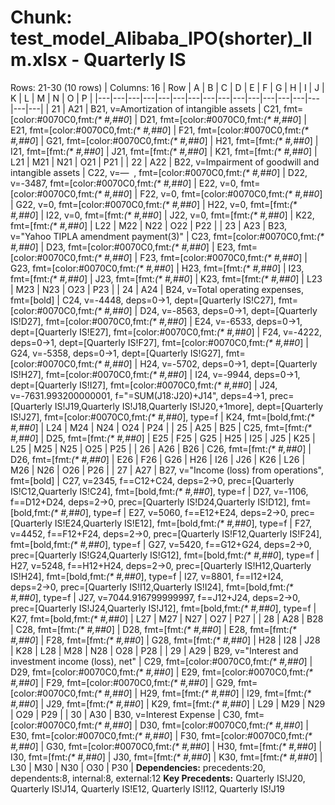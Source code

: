 # Chunk: test_model_Alibaba_IPO(shorter)_llm.xlsx - Quarterly IS
Rows: 21-30 (10 rows) | Columns: 16
| Row | A | B | C | D | E | F | G | H | I | J | K | L | M | N | O | P |
|---|---|---|---|---|---|---|---|---|---|---|---|---|---|---|---|---|
| 21 | A21 | B21, v=Amortization of intangible assets | C21, fmt=[color:#0070C0,fmt:_(* #,##0_] | D21, fmt=[color:#0070C0,fmt:_(* #,##0_] | E21, fmt=[color:#0070C0,fmt:_(* #,##0_] | F21, fmt=[color:#0070C0,fmt:_(* #,##0_] | G21, fmt=[color:#0070C0,fmt:_(* #,##0_] | H21, fmt=[fmt:_(* #,##0_] | I21, fmt=[fmt:_(* #,##0_] | J21, fmt=[fmt:_(* #,##0_] | K21, fmt=[fmt:_(* #,##0_] | L21 | M21 | N21 | O21 | P21 |
| 22 | A22 | B22, v=Impairment of goodwill and intangible assets | C22, v=—  , fmt=[color:#0070C0,fmt:_(* #,##0_] | D22, v=-3487, fmt=[color:#0070C0,fmt:_(* #,##0_] | E22, v=0, fmt=[color:#0070C0,fmt:_(* #,##0_] | F22, v=0, fmt=[color:#0070C0,fmt:_(* #,##0_] | G22, v=0, fmt=[color:#0070C0,fmt:_(* #,##0_] | H22, v=0, fmt=[fmt:_(* #,##0_] | I22, v=0, fmt=[fmt:_(* #,##0_] | J22, v=0, fmt=[fmt:_(* #,##0_] | K22, fmt=[fmt:_(* #,##0_] | L22 | M22 | N22 | O22 | P22 |
| 23 | A23 | B23, v="Yahoo TIPLA amendment payment(3)" | C23, fmt=[color:#0070C0,fmt:_(* #,##0_] | D23, fmt=[color:#0070C0,fmt:_(* #,##0_] | E23, fmt=[color:#0070C0,fmt:_(* #,##0_] | F23, fmt=[color:#0070C0,fmt:_(* #,##0_] | G23, fmt=[color:#0070C0,fmt:_(* #,##0_] | H23, fmt=[fmt:_(* #,##0_] | I23, fmt=[fmt:_(* #,##0_] | J23, fmt=[fmt:_(* #,##0_] | K23, fmt=[fmt:_(* #,##0_] | L23 | M23 | N23 | O23 | P23 |
| 24 | A24 | B24, v=Total operating expenses, fmt=[bold] | C24, v=-4448, deps=0→1, dept=[Quarterly IS!C27], fmt=[color:#0070C0,fmt:_(* #,##0_] | D24, v=-8563, deps=0→1, dept=[Quarterly IS!D27], fmt=[color:#0070C0,fmt:_(* #,##0_] | E24, v=-6533, deps=0→1, dept=[Quarterly IS!E27], fmt=[color:#0070C0,fmt:_(* #,##0_] | F24, v=-4222, deps=0→1, dept=[Quarterly IS!F27], fmt=[color:#0070C0,fmt:_(* #,##0_] | G24, v=-5358, deps=0→1, dept=[Quarterly IS!G27], fmt=[color:#0070C0,fmt:_(* #,##0_] | H24, v=-5702, deps=0→1, dept=[Quarterly IS!H27], fmt=[color:#0070C0,fmt:_(* #,##0_] | I24, v=-9944, deps=0→1, dept=[Quarterly IS!I27], fmt=[color:#0070C0,fmt:_(* #,##0_] | J24, v=-7631.993200000001, f="=SUM(J18:J20)+J14", deps=4→1, prec=[Quarterly IS!J19,Quarterly IS!J18,Quarterly IS!J20,+1more], dept=[Quarterly IS!J27], fmt=[color:#0070C0,fmt:_(* #,##0_], type=f | K24, fmt=[bold,fmt:_(* #,##0_] | L24 | M24 | N24 | O24 | P24 |
| 25 | A25 | B25 | C25, fmt=[fmt:_(* #,##0_] | D25, fmt=[fmt:_(* #,##0_] | E25 | F25 | G25 | H25 | I25 | J25 | K25 | L25 | M25 | N25 | O25 | P25 |
| 26 | A26 | B26 | C26, fmt=[fmt:_(* #,##0_] | D26, fmt=[fmt:_(* #,##0_] | E26 | F26 | G26 | H26 | I26 | J26 | K26 | L26 | M26 | N26 | O26 | P26 |
| 27 | A27 | B27, v="Income (loss) from operations", fmt=[bold] | C27, v=2345, f==C12+C24, deps=2→0, prec=[Quarterly IS!C12,Quarterly IS!C24], fmt=[bold,fmt:_(* #,##0_], type=f | D27, v=-1106, f==D12+D24, deps=2→0, prec=[Quarterly IS!D24,Quarterly IS!D12], fmt=[bold,fmt:_(* #,##0_], type=f | E27, v=5060, f==E12+E24, deps=2→0, prec=[Quarterly IS!E24,Quarterly IS!E12], fmt=[bold,fmt:_(* #,##0_], type=f | F27, v=4452, f==F12+F24, deps=2→0, prec=[Quarterly IS!F12,Quarterly IS!F24], fmt=[bold,fmt:_(* #,##0_], type=f | G27, v=5420, f==G12+G24, deps=2→0, prec=[Quarterly IS!G24,Quarterly IS!G12], fmt=[bold,fmt:_(* #,##0_], type=f | H27, v=5248, f==H12+H24, deps=2→0, prec=[Quarterly IS!H12,Quarterly IS!H24], fmt=[bold,fmt:_(* #,##0_], type=f | I27, v=8801, f==I12+I24, deps=2→0, prec=[Quarterly IS!I12,Quarterly IS!I24], fmt=[bold,fmt:_(* #,##0_], type=f | J27, v=7044.916799999997, f==J12+J24, deps=2→0, prec=[Quarterly IS!J24,Quarterly IS!J12], fmt=[bold,fmt:_(* #,##0_], type=f | K27, fmt=[bold,fmt:_(* #,##0_] | L27 | M27 | N27 | O27 | P27 |
| 28 | A28 | B28 | C28, fmt=[fmt:_(* #,##0_] | D28, fmt=[fmt:_(* #,##0_] | E28, fmt=[fmt:_(* #,##0_] | F28, fmt=[fmt:_(* #,##0_] | G28, fmt=[fmt:_(* #,##0_] | H28 | I28 | J28 | K28 | L28 | M28 | N28 | O28 | P28 |
| 29 | A29 | B29, v="Interest and investment income (loss), net" | C29, fmt=[color:#0070C0,fmt:_(* #,##0_] | D29, fmt=[color:#0070C0,fmt:_(* #,##0_] | E29, fmt=[color:#0070C0,fmt:_(* #,##0_] | F29, fmt=[color:#0070C0,fmt:_(* #,##0_] | G29, fmt=[color:#0070C0,fmt:_(* #,##0_] | H29, fmt=[fmt:_(* #,##0_] | I29, fmt=[fmt:_(* #,##0_] | J29, fmt=[fmt:_(* #,##0_] | K29, fmt=[fmt:_(* #,##0_] | L29 | M29 | N29 | O29 | P29 |
| 30 | A30 | B30, v=Interest Expense | C30, fmt=[color:#0070C0,fmt:_(* #,##0_] | D30, fmt=[color:#0070C0,fmt:_(* #,##0_] | E30, fmt=[color:#0070C0,fmt:_(* #,##0_] | F30, fmt=[color:#0070C0,fmt:_(* #,##0_] | G30, fmt=[color:#0070C0,fmt:_(* #,##0_] | H30, fmt=[fmt:_(* #,##0_] | I30, fmt=[fmt:_(* #,##0_] | J30, fmt=[fmt:_(* #,##0_] | K30, fmt=[fmt:_(* #,##0_] | L30 | M30 | N30 | O30 | P30 |
**Dependencies:** precedents:20, dependents:8, internal:8, external:12
**Key Precedents:** Quarterly IS!J20, Quarterly IS!J14, Quarterly IS!E12, Quarterly IS!I12, Quarterly IS!J19